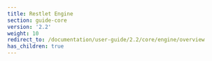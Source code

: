 ```yaml
---
title: Restlet Engine
section: guide-core
version: '2.2'
weight: 10
redirect_to: /documentation/user-guide/2.2/core/engine/overview
has_children: true
---
```

